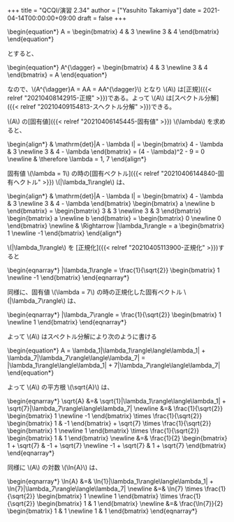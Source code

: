 +++
title = "QCQI/演習 2.34"
author = ["Yasuhito Takamiya"]
date = 2021-04-14T00:00:00+09:00
draft = false
+++

\begin{equation\*}
  A =
  \begin{bmatrix}
    4 & 3 \newline
    3 & 4
  \end{bmatrix}
\end{equation\*}

とすると、

\begin{equation\*}
  A^{\dagger} =
  \begin{bmatrix}
    4 & 3 \newline
    3 & 4
  \end{bmatrix}
  = A
\end{equation\*}

なので、\\(A^{\dagger}A = AA = AA^{\dagger}\\) となり \\(A\\) は[正規]({{< relref "20210408142915-正規" >}})である。よって \\(A\\) は[スペクトル分解]({{< relref "20210409154813-スヘクトル分解" >}})できる。

\\(A\\) の[固有値]({{< relref "20210406145445-固有値" >}}) \\(\lambda\\) を求めると、

\begin{align\*}
  & \mathrm{det}|A - \lambda I| =
  \begin{bmatrix}
    4 - \lambda & 3 \newline
    3 & 4 - \lambda
  \end{bmatrix} =
  (4 - \lambda)^2 - 9 = 0 \newline
  & \therefore \lambda = 1, 7
\end{align\*}

固有値 \\(\lambda = 1\\) の時の[固有ベクトル]({{< relref "20210406144840-固有ヘクトル" >}}) \\(|\lambda\_1\rangle\\) は、

\begin{align\*}
  & \mathrm{det}|A - \lambda I| =
  \begin{bmatrix}
    4 - \lambda & 3 \newline
    3 & 4 - \lambda
  \end{bmatrix}
  \begin{bmatrix}
    a \newline
    b
  \end{bmatrix} =
  \begin{bmatrix}
    3 & 3 \newline
    3 & 3
  \end{bmatrix}
  \begin{bmatrix}
    a \newline
    b
  \end{bmatrix} =
  \begin{bmatrix}
    0 \newline
    0
  \end{bmatrix}
  \newline
  & \Rightarrow |\lambda\_1\rangle =
  a
  \begin{bmatrix}
    1 \newline
    -1
  \end{bmatrix}
\end{align\*}

\\(|\lambda\_1\rangle\\) を [正規化]({{< relref "20210405113900-正規化" >}})すると

\begin{eqnarray\*}
  |\lambda\_1\rangle =
  \frac{1}{\sqrt{2}}
  \begin{bmatrix}
    1 \newline
    -1
  \end{bmatrix}
\end{eqnarray\*}

同様に、固有値 \\(\lambda = 7\\) の時の正規化した固有ベクトル \\(|\lambda\_7\rangle\\) は、

\begin{eqnarray\*}
  |\lambda\_7\rangle =
  \frac{1}{\sqrt{2}}
  \begin{bmatrix}
    1 \newline
    1
  \end{bmatrix}
\end{eqnarray\*}

よって \\(A\\) はスペクトル分解により次のように書ける

\begin{equation\*}
A = \lambda\_1|\lambda\_1\rangle\langle\lambda\_1| + \lambda\_7|\lambda\_7\rangle\langle\lambda\_7| = |\lambda\_1\rangle\langle\lambda\_1| + 7|\lambda\_7\rangle\langle\lambda\_7|
\end{equation\*}

よって \\(A\\) の平方根 \\(\sqrt{A}\\) は、

\begin{eqnarray\*}
  \sqrt{A} &=& \sqrt{1}|\lambda\_1\rangle\langle\lambda\_1| + \sqrt{7}|\lambda\_7\rangle\langle\lambda\_7| \newline
           &=&
  \frac{1}{\sqrt{2}}
  \begin{bmatrix}
    1 \newline
    -1
  \end{bmatrix} \times
  \frac{1}{\sqrt{2}}
  \begin{bmatrix}
    1 & -1
  \end{bmatrix} +
  \sqrt{7} \times
  \frac{1}{\sqrt{2}}
  \begin{bmatrix}
    1 \newline
    1
  \end{bmatrix} \times
  \frac{1}{\sqrt{2}}
  \begin{bmatrix}
    1 & 1
  \end{bmatrix} \newline
  &=&
  \frac{1}{2}
  \begin{bmatrix}
    1 + \sqrt{7} & -1 + \sqrt{7} \newline
    -1 + \sqrt{7} & 1 + \sqrt{7}
  \end{bmatrix}
\end{eqnarray\*}

同様に \\(A\\) の対数 \\(\ln{A}\\) は、

\begin{eqnarray\*}
  \ln{A} &=& \ln{1}|\lambda\_1\rangle\langle\lambda\_1| + \ln{7}|\lambda\_7\rangle\langle\lambda\_7| \newline
         &=&
  \ln{7} \times
  \frac{1}{\sqrt{2}}
  \begin{bmatrix}
    1 \newline
    1
  \end{bmatrix} \times
  \frac{1}{\sqrt{2}}
  \begin{bmatrix}
    1 & 1
  \end{bmatrix} \newline
  &=&
  \frac{\ln{7}}{2}
  \begin{bmatrix}
    1 & 1 \newline
    1 & 1
  \end{bmatrix}
\end{eqnarray\*}

